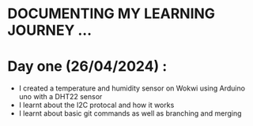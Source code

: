# DOCUMENTING MY LEARNING JOURNEY ...

# Day one (26/04/2024) :
  * I created a temperature and humidity sensor on Wokwi using Arduino uno with a DHT22 sensor
  * I learnt about the I2C protocal and how it works
  * I learnt about basic git commands as well as branching and merging 
